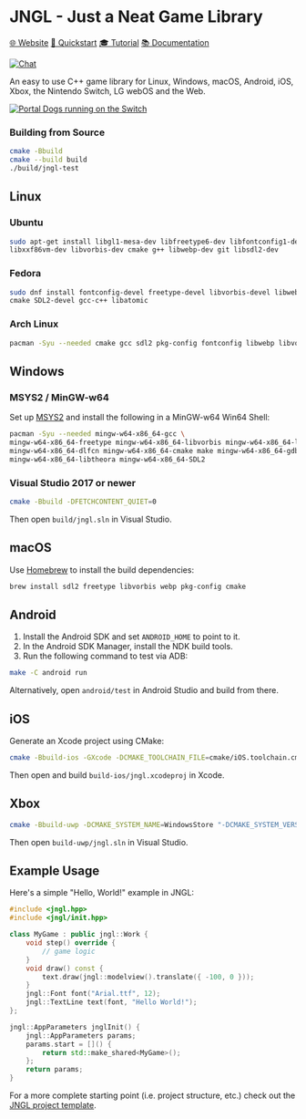 # JNGL - Just a Neat Game Library

[🌐 Website](https://bixense.com/jngl/)
[🏃 Quickstart](https://github.com/jhasse/jngl/wiki/JNGL-Quickstart)
[🎓 Tutorial](https://github.com/pinguin999/my-jngl-starter)
[📚 Documentation](https://bixense.com/jngl/annotated.html)

[![Chat](https://img.shields.io/badge/chat-on%20discord-7289da.svg)](https://discord.gg/254P43HvWJ)

An easy to use C++ game library for Linux, Windows, macOS, Android, iOS, Xbox, the Nintendo Switch,
LG webOS and the Web.

[![Portal Dogs running on the Switch](https://user-images.githubusercontent.com/80071/105062511-f651d480-5a7a-11eb-8cd3-260c7929353a.gif)](https://portaldogs.com/)

### Building from Source
```bash
cmake -Bbuild
cmake --build build
./build/jngl-test
```

## Linux
### Ubuntu
```bash
sudo apt-get install libgl1-mesa-dev libfreetype6-dev libfontconfig1-dev libpng-dev \
libxxf86vm-dev libvorbis-dev cmake g++ libwebp-dev git libsdl2-dev
```
### Fedora
```bash
sudo dnf install fontconfig-devel freetype-devel libvorbis-devel libwebp-devel \
cmake SDL2-devel gcc-c++ libatomic
```
### Arch Linux
```bash
pacman -Syu --needed cmake gcc sdl2 pkg-config fontconfig libwebp libvorbis
```

## Windows
### MSYS2 / MinGW-w64
Set up [MSYS2](https://www.msys2.org/) and install the following in a MinGW-w64 Win64 Shell:
```bash
pacman -Syu --needed mingw-w64-x86_64-gcc \
mingw-w64-x86_64-freetype mingw-w64-x86_64-libvorbis mingw-w64-x86_64-libwebp \
mingw-w64-x86_64-dlfcn mingw-w64-x86_64-cmake make mingw-w64-x86_64-gdb \
mingw-w64-x86_64-libtheora mingw-w64-x86_64-SDL2
```
### Visual Studio 2017 or newer
```bash
cmake -Bbuild -DFETCHCONTENT_QUIET=0
```
Then open `build/jngl.sln` in Visual Studio.

## macOS
Use [Homebrew](http://brew.sh/) to install the build dependencies:
```bash
brew install sdl2 freetype libvorbis webp pkg-config cmake
```

## Android
1. Install the Android SDK and set `ANDROID_HOME` to point to it.
2. In the Android SDK Manager, install the NDK build tools.
3. Run the following command to test via ADB:
```bash
make -C android run
```
Alternatively, open `android/test` in Android Studio and build from there.

## iOS
Generate an Xcode project using CMake:
```bash
cmake -Bbuild-ios -GXcode -DCMAKE_TOOLCHAIN_FILE=cmake/iOS.toolchain.cmake -DIOS_PLATFORM=SIMULATOR
```
Then open and build `build-ios/jngl.xcodeproj` in Xcode.

## Xbox
```bash
cmake -Bbuild-uwp -DCMAKE_SYSTEM_NAME=WindowsStore "-DCMAKE_SYSTEM_VERSION=10.0"
```
Then open `build-uwp/jngl.sln` in Visual Studio.

## Example Usage
Here's a simple "Hello, World!" example in JNGL:
```cpp
#include <jngl.hpp>
#include <jngl/init.hpp>

class MyGame : public jngl::Work {
    void step() override {
        // game logic
    }
    void draw() const {
        text.draw(jngl::modelview().translate({ -100, 0 }));
    }
    jngl::Font font("Arial.ttf", 12);
    jngl::TextLine text(font, "Hello World!");
};

jngl::AppParameters jnglInit() {
    jngl::AppParameters params;
    params.start = []() {
        return std::make_shared<MyGame>();
    };
    return params;
}
```

For a more complete starting point (i.e. project structure, etc.) check out the
[JNGL project template](https://github.com/jhasse/jngl-starter).

